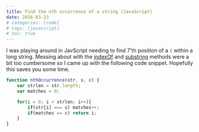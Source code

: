 ```yaml
---
title: Find the nth occurrence of a string (JavaScript)
date: 2016-03-23
# categories: [code]
# tags: [javascript]
# toc: true
---
```

I was playing around in JavScript needing to find 7’th position of a `(` within a long string. Messing about with the [indexOf](https://www.w3schools.com/jsref/jsref_indexof.asp) and [substring](https://www.w3schools.com/jsref/jsref_substring.asp) methods were a bit too cumbersome so I came up with the following code snippet. Hopefully this saves you some time.

```js
function nthOccurrence(str, s, c) {
    var strlen = str.length;
    var matches = 0;

    for(i = 0; i < strlen; i++){
        if(str[i] === s) matches++;
        if(matches == c) return i;
    }
}
```
